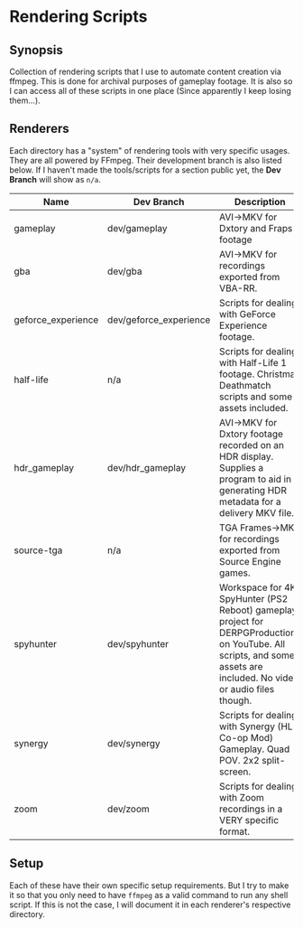 # Rendering Scripts

## Synopsis
Collection of rendering scripts that I use to automate content creation via
ffmpeg. This is done for archival purposes of gameplay footage. It is also
so I can access all of these scripts in one place (Since apparently I keep
losing them...).

## Renderers
Each directory has a "system" of rendering tools with very specific usages.
They are all powered by FFmpeg. Their development branch is also listed below.
If I haven't made the tools/scripts for a section public yet, the
**Dev Branch** will show as `n/a`.

| Name               | Dev Branch             | Description |
| ------------------ | ---------------------- | --- |
| gameplay           | dev/gameplay           | AVI-\>MKV for Dxtory and Fraps footage |
| gba                | dev/gba                | AVI-\>MKV for recordings exported from VBA-RR. |
| geforce_experience | dev/geforce_experience | Scripts for dealing with GeForce Experience footage. |
| half-life          | n/a                    | Scripts for dealing with Half-Life 1 footage. Christmas Deathmatch scripts and some assets included. |
| hdr\_gameplay      | dev/hdr\_gameplay      | AVI-\>MKV for Dxtory footage recorded on an HDR display. Supplies a program to aid in generating HDR metadata for a delivery MKV file. |
| source-tga         | n/a                    | TGA Frames-\>MKV for recordings exported from Source Engine games. |
| spyhunter          | dev/spyhunter          | Workspace for 4K SpyHunter (PS2 Reboot) gameplay project for DERPGProductions on YouTube. All scripts, and some assets are included. No video or audio files though. |
| synergy            | dev/synergy            | Scripts for dealing with Synergy (HL2 Co-op Mod) Gameplay. Quad POV. 2x2 split-screen. |
| zoom               | dev/zoom               | Scripts for dealing with Zoom recordings in a VERY specific format. |

## Setup
Each of these have their own specific setup requirements. But I try to make
it so that you only need to have `ffmpeg` as a valid command to run any shell
script. If this is not the case, I will document it in each renderer's
respective directory.
